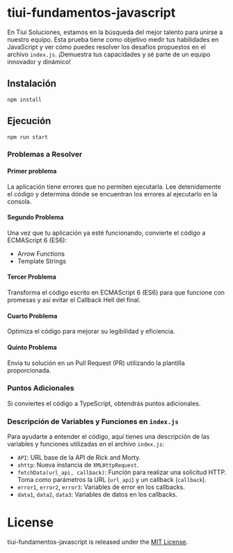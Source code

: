 # tiui-fundamentos-javascript

En Tiui Soluciones, estamos en la búsqueda del mejor talento para unirse a nuestro equipo. Esta prueba tiene como objetivo medir tus habilidades en JavaScript y ver cómo puedes resolver los desafíos propuestos en el archivo `index.js`. ¡Demuestra tus capacidades y sé parte de un equipo innovador y dinámico!

## Instalación

```
npm install
```
## Ejecución

```
npm run start
```



### Problemas a Resolver

#### Primer problema
La aplicación tiene errores que no permiten ejecutarla. Lee detenidamente el código y determina dónde se encuentran los errores al ejecutarlo en la consola.

#### Segundo Problema
Una vez que tu aplicación ya esté funcionando, convierte el código a ECMAScript 6 (ES6):
- Arrow Functions
- Template Strings

#### Tercer Problema
Transforma el código escrito en ECMAScript 6 (ES6) para que funcione con promesas y así evitar el Callback Hell del final.

#### Cuarto Problema
Optimiza el código para mejorar su legibilidad y eficiencia.

#### Quinto Problema
Envia tu solución en un Pull Request (PR) utilizando la plantilla proporcionada.

### Puntos Adicionales
Si conviertes el código a TypeScript, obtendrás puntos adicionales.

### Descripción de Variables y Funciones en `index.js`

Para ayudarte a entender el código, aquí tienes una descripción de las variables y funciones utilizadas en el archivo `index.js`:

- `API`: URL base de la API de Rick and Morty.
- `xhttp`: Nueva instancia de `XMLHttpRequest`.
- `fetchData(url_api, callback)`: Función para realizar una solicitud HTTP. Toma como parámetros la URL (`url_api`) y un callback (`callback`).
- `error1`, `error2`, `error3`: Variables de error en los callbacks.
- `data1`, `data2`, `data3`: Variables de datos en los callbacks.

# License
tiui-fundamentos-javascript is released under the [MIT License](https://opensource.org/licenses/MIT).
